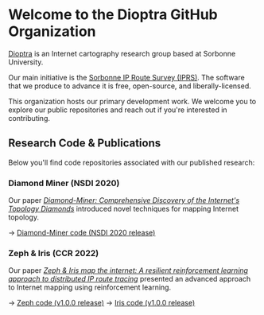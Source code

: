 # Welcome to the Dioptra GitHub Organization

[Dioptra](https://dioptra.io/) is an Internet cartography research group based at Sorbonne University.

Our main initiative is the [Sorbonne IP Route Survey (IPRS)](https://iprs.dioptra.io/). The software that we produce to advance it is free, open-source, and liberally-licensed.

This organization hosts our primary development work. We welcome you to explore our public repositories and reach out if you're interested in contributing.

## Research Code & Publications

Below you'll find code repositories associated with our published research:

### Diamond Miner (NSDI 2020)

Our paper *[Diamond-Miner: Comprehensive Discovery of the Internet's Topology Diamonds](https://www.usenix.org/conference/nsdi20/presentation/vermeulen)* introduced novel techniques for mapping Internet topology.

→ [Diamond-Miner code (NSDI 2020 release)](https://github.com/dioptra-io/diamond-miner/releases/tag/nsdi2020)

### Zeph & Iris (CCR 2022)

Our paper *[Zeph & Iris map the internet: A resilient reinforcement learning approach to distributed IP route tracing](https://doi.org/10.1145/3523230.3523232)* presented an advanced approach to Internet mapping using reinforcement learning.

→ [Zeph code (v1.0.0 release)](https://github.com/dioptra-io/zeph/releases/tag/v1.0.0)
→ [Iris code (v1.0.0 release)](https://github.com/dioptra-io/iris/releases/tag/v1.0.0)
